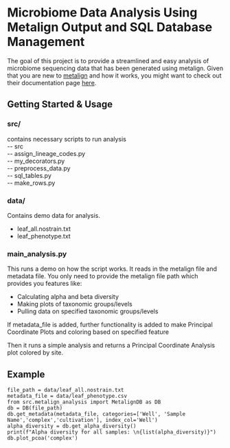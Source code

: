 # Microbiome Data Analysis Using Metalign Output and SQL Database Management
The goal of this project is to provide a streamlined and easy analysis of microbiome sequencing data that has been generated using metalign.
Given that you are new to [metalign](https://github.com/nlapier2/Metalign) and how it works, you might want to check out their documentation page [here](https://github.com/nlapier2/Metalign).

## Getting Started & Usage
### src/
contains necessary scripts to run analysis\
-- src\
-- assign_lineage_codes.py\
-- my_decorators.py\
-- preprocess_data.py\
-- sql_tables.py\
-- make_rows.py

### data/
Contains demo data for analysis.
- leaf_all.nostrain.txt
- leaf_phenotype.txt

### main_analysis.py
This runs a demo on how the script works. It reads in the metalign file and metadata file.
You only need to provide the metalign file path which provides you features like:
- Calculating alpha and beta diversity
- Making plots of taxonomic groups/levels
- Pulling data on specified taxonomic groups/levels
  
If metadata_file is added, further functionality is added to make Principal Coordinate Plots and coloring based on specified feature

Then it runs a simple analysis and returns a Principal Coordinate Analysis plot colored by site.

## Example
    file_path = data/leaf_all.nostrain.txt
    metadata_file = data/leaf_phenotype.csv
    from src.metalign_analysis import MetalignDB as DB
    db = DB(file_path)
    db.get_metadata(metadata_file, categories=['Well', 'Sample Name','complex','cultivation'], index_col='Well')
    alpha_diversity = db.get_alpha_diversity()
    print(f"Alpha diversity for all samples: \n{list(alpha_diversity)}")
    db.plot_pcoa('complex')
